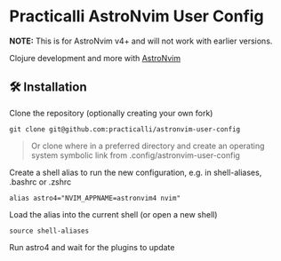 # Practicalli AstroNvim User Config

**NOTE:** This is for AstroNvim v4+ and will not work with earlier versions.

Clojure development and more with [AstroNvim](https://github.com/AstroNvim/AstroNvim)

## 🛠️ Installation

Clone the repository (optionally creating your own fork)

```shell
git clone git@github.com:practicalli/astronvim-user-config
```

> Or clone where in a preferred directory and create an operating system symbolic link from .config/astronvim-user-config


Create a shell alias to run the new configuration, e.g. in shell-aliases, .bashrc or .zshrc

```config
alias astro4="NVIM_APPNAME=astronvim4 nvim"
```

Load the alias into the current shell (or open a new shell)

```shell
source shell-aliases
```

Run astro4 and wait for the plugins to update


